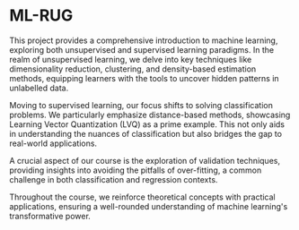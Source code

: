 # ML-RUG

This project provides a comprehensive introduction to machine learning, exploring both unsupervised and supervised learning paradigms. In the realm of unsupervised learning, we delve into key techniques like dimensionality reduction, clustering, and density-based estimation methods, equipping learners with the tools to uncover hidden patterns in unlabelled data.

Moving to supervised learning, our focus shifts to solving classification problems. We particularly emphasize distance-based methods, showcasing Learning Vector Quantization (LVQ) as a prime example. This not only aids in understanding the nuances of classification but also bridges the gap to real-world applications.

A crucial aspect of our course is the exploration of validation techniques, providing insights into avoiding the pitfalls of over-fitting, a common challenge in both classification and regression contexts.

Throughout the course, we reinforce theoretical concepts with practical applications, ensuring a well-rounded understanding of machine learning's transformative power.
